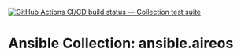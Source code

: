 [![GitHub Actions CI/CD build status — Collection test suite](https://github.com/ansible-collection-migration/ansible.aireos/workflows/Collection%20test%20suite/badge.svg?branch=master)](https://github.com/ansible-collection-migration/ansible.aireos/actions?query=workflow%3A%22Collection%20test%20suite%22)

Ansible Collection: ansible.aireos
=================================================